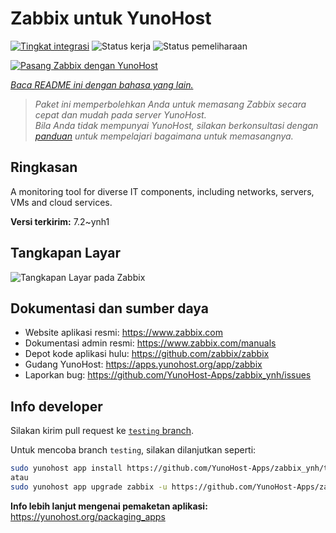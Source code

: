 <!--
N.B.: README ini dibuat secara otomatis oleh <https://github.com/YunoHost/apps/tree/master/tools/readme_generator>
Ini TIDAK boleh diedit dengan tangan.
-->

# Zabbix untuk YunoHost

[![Tingkat integrasi](https://apps.yunohost.org/badge/integration/zabbix)](https://ci-apps.yunohost.org/ci/apps/zabbix/)
![Status kerja](https://apps.yunohost.org/badge/state/zabbix)
![Status pemeliharaan](https://apps.yunohost.org/badge/maintained/zabbix)

[![Pasang Zabbix dengan YunoHost](https://install-app.yunohost.org/install-with-yunohost.svg)](https://install-app.yunohost.org/?app=zabbix)

*[Baca README ini dengan bahasa yang lain.](./ALL_README.md)*

> *Paket ini memperbolehkan Anda untuk memasang Zabbix secara cepat dan mudah pada server YunoHost.*  
> *Bila Anda tidak mempunyai YunoHost, silakan berkonsultasi dengan [panduan](https://yunohost.org/install) untuk mempelajari bagaimana untuk memasangnya.*

## Ringkasan

A monitoring tool for diverse IT components, including networks, servers, VMs and cloud services.

**Versi terkirim:** 7.2~ynh1

## Tangkapan Layar

![Tangkapan Layar pada Zabbix](./doc/screenshots/screenshot1.png)

## Dokumentasi dan sumber daya

- Website aplikasi resmi: <https://www.zabbix.com>
- Dokumentasi admin resmi: <https://www.zabbix.com/manuals>
- Depot kode aplikasi hulu: <https://github.com/zabbix/zabbix>
- Gudang YunoHost: <https://apps.yunohost.org/app/zabbix>
- Laporkan bug: <https://github.com/YunoHost-Apps/zabbix_ynh/issues>

## Info developer

Silakan kirim pull request ke [`testing` branch](https://github.com/YunoHost-Apps/zabbix_ynh/tree/testing).

Untuk mencoba branch `testing`, silakan dilanjutkan seperti:

```bash
sudo yunohost app install https://github.com/YunoHost-Apps/zabbix_ynh/tree/testing --debug
atau
sudo yunohost app upgrade zabbix -u https://github.com/YunoHost-Apps/zabbix_ynh/tree/testing --debug
```

**Info lebih lanjut mengenai pemaketan aplikasi:** <https://yunohost.org/packaging_apps>
